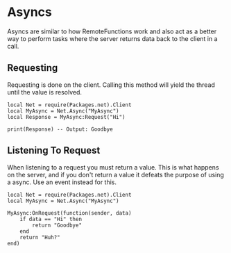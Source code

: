# Asyncs

Asyncs are similar to how RemoteFunctions work and also act as a better way to perform tasks where the server returns data back to the client in a call.

## Requesting

Requesting is done on the client. Calling this method will yield the thread until the value is resolved.

```luau
local Net = require(Packages.net).Client
local MyAsync = Net.Async("MyAsync")
local Response = MyAsync:Request("Hi")

print(Response) -- Output: Goodbye
```

## Listening To Request

When listening to a request you must return a value. This is what happens on the server, and if you don't return a value it defeats the purpose of using a async. Use an event instead for this.

```luau
local Net = require(Packages.net).Client
local MyAsync = Net.Async("MyAsync")

MyAsync:OnRequest(function(sender, data)
    if data == "Hi" then
        return "Goodbye"
    end
    return "Huh?"
end)
```
